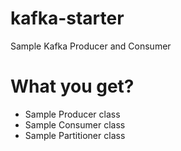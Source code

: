 # kafka-starter
Sample Kafka Producer and Consumer

# What you get?

  - Sample Producer class
  - Sample Consumer class
  - Sample Partitioner class
